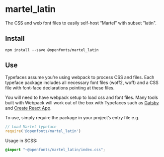 
# martel_latin

The CSS and web font files to easily self-host “Martel” with subset "latin".

## Install

`npm install --save @openfonts/martel_latin`

## Use

Typefaces assume you’re using webpack to process CSS and files. Each typeface
package includes all necessary font files (woff2, woff) and a CSS file with
font-face declarations pointing at these files.

You will need to have webpack setup to load css and font files. Many tools built
with Webpack will work out of the box with Typefaces such as [Gatsby](https://github.com/gatsbyjs/gatsby)
and [Create React App](https://github.com/facebookincubator/create-react-app).

To use, simply require the package in your project’s entry file e.g.

```javascript
// Load Martel typeface
require('@openfonts/martel_latin')
```

Usage in SCSS:
```scss
@import "~@openfonts/martel_latin/index.css";
```
